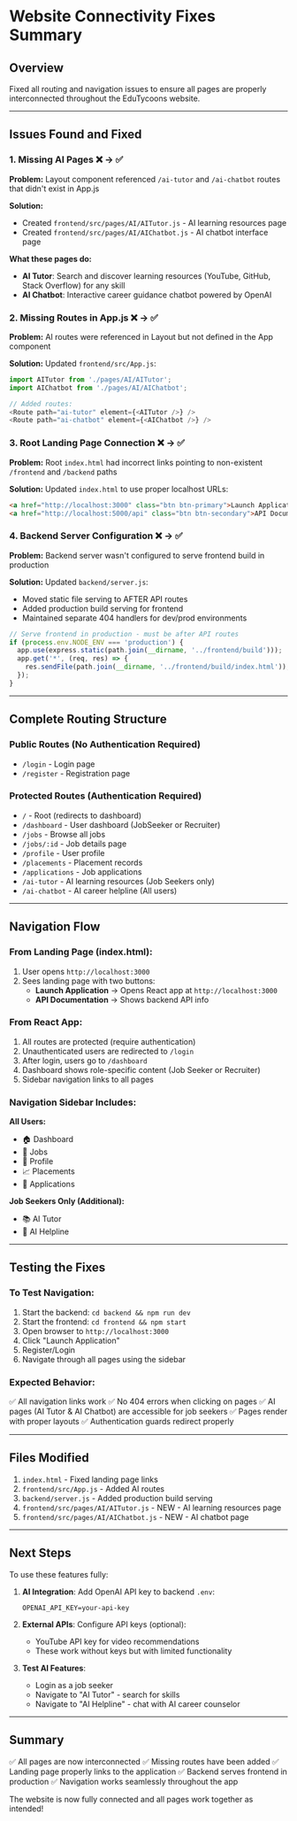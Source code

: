 # Website Connectivity Fixes Summary

## Overview
Fixed all routing and navigation issues to ensure all pages are properly interconnected throughout the EduTycoons website.

---

## Issues Found and Fixed

### 1. Missing AI Pages ❌ → ✅
**Problem:** Layout component referenced `/ai-tutor` and `/ai-chatbot` routes that didn't exist in App.js

**Solution:** 
- Created `frontend/src/pages/AI/AITutor.js` - AI learning resources page
- Created `frontend/src/pages/AI/AIChatbot.js` - AI chatbot interface page

**What these pages do:**
- **AI Tutor**: Search and discover learning resources (YouTube, GitHub, Stack Overflow) for any skill
- **AI Chatbot**: Interactive career guidance chatbot powered by OpenAI

### 2. Missing Routes in App.js ❌ → ✅
**Problem:** AI routes were referenced in Layout but not defined in the App component

**Solution:** Updated `frontend/src/App.js`:
```javascript
import AITutor from './pages/AI/AITutor';
import AIChatbot from './pages/AI/AIChatbot';

// Added routes:
<Route path="ai-tutor" element={<AITutor />} />
<Route path="ai-chatbot" element={<AIChatbot />} />
```

### 3. Root Landing Page Connection ❌ → ✅
**Problem:** Root `index.html` had incorrect links pointing to non-existent `/frontend` and `/backend` paths

**Solution:** Updated `index.html` to use proper localhost URLs:
```html
<a href="http://localhost:3000" class="btn btn-primary">Launch Application</a>
<a href="http://localhost:5000/api" class="btn btn-secondary">API Documentation</a>
```

### 4. Backend Server Configuration ❌ → ✅
**Problem:** Backend server wasn't configured to serve frontend build in production

**Solution:** Updated `backend/server.js`:
- Moved static file serving to AFTER API routes
- Added production build serving for frontend
- Maintained separate 404 handlers for dev/prod environments

```javascript
// Serve frontend in production - must be after API routes
if (process.env.NODE_ENV === 'production') {
  app.use(express.static(path.join(__dirname, '../frontend/build')));
  app.get('*', (req, res) => {
    res.sendFile(path.join(__dirname, '../frontend/build/index.html'));
  });
}
```

---

## Complete Routing Structure

### Public Routes (No Authentication Required)
- `/login` - Login page
- `/register` - Registration page

### Protected Routes (Authentication Required)
- `/` - Root (redirects to dashboard)
- `/dashboard` - User dashboard (JobSeeker or Recruiter)
- `/jobs` - Browse all jobs
- `/jobs/:id` - Job details page
- `/profile` - User profile
- `/placements` - Placement records
- `/applications` - Job applications
- `/ai-tutor` - AI learning resources (Job Seekers only)
- `/ai-chatbot` - AI career helpline (All users)

---

## Navigation Flow

### From Landing Page (index.html):
1. User opens `http://localhost:3000`
2. Sees landing page with two buttons:
   - **Launch Application** → Opens React app at `http://localhost:3000`
   - **API Documentation** → Shows backend API info

### From React App:
1. All routes are protected (require authentication)
2. Unauthenticated users are redirected to `/login`
3. After login, users go to `/dashboard`
4. Dashboard shows role-specific content (Job Seeker or Recruiter)
5. Sidebar navigation links to all pages

### Navigation Sidebar Includes:
**All Users:**
- 🏠 Dashboard
- 💼 Jobs
- 👤 Profile
- 📈 Placements
- 📝 Applications

**Job Seekers Only (Additional):**
- 📚 AI Tutor
- 💬 AI Helpline

---

## Testing the Fixes

### To Test Navigation:
1. Start the backend: `cd backend && npm run dev`
2. Start the frontend: `cd frontend && npm start`
3. Open browser to `http://localhost:3000`
4. Click "Launch Application"
5. Register/Login
6. Navigate through all pages using the sidebar

### Expected Behavior:
✅ All navigation links work
✅ No 404 errors when clicking on pages
✅ AI pages (AI Tutor & AI Chatbot) are accessible for job seekers
✅ Pages render with proper layouts
✅ Authentication guards redirect properly

---

## Files Modified

1. `index.html` - Fixed landing page links
2. `frontend/src/App.js` - Added AI routes
3. `backend/server.js` - Added production build serving
4. `frontend/src/pages/AI/AITutor.js` - NEW - AI learning resources page
5. `frontend/src/pages/AI/AIChatbot.js` - NEW - AI chatbot page

---

## Next Steps

To use these features fully:

1. **AI Integration**: Add OpenAI API key to backend `.env`:
   ```
   OPENAI_API_KEY=your-api-key
   ```

2. **External APIs**: Configure API keys (optional):
   - YouTube API key for video recommendations
   - These work without keys but with limited functionality

3. **Test AI Features**:
   - Login as a job seeker
   - Navigate to "AI Tutor" - search for skills
   - Navigate to "AI Helpline" - chat with AI career counselor

---

## Summary

✅ All pages are now interconnected
✅ Missing routes have been added
✅ Landing page properly links to the application
✅ Backend serves frontend in production
✅ Navigation works seamlessly throughout the app

The website is now fully connected and all pages work together as intended!

